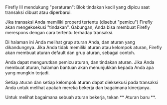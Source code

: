 Firefly III mendukung "peraturan": Blok tindakan kecil yang dipicu saat transaksi dibuat atau diperbarui.

Jika transaksi Anda memiliki properti tertentu (disebut "pemicu") Firefly akan mengeksekusi "tindakan". Gabungan, Anda bisa membuat Firefly merespons dengan cara tertentu terhadap transaksi.

Di halaman ini Anda melihat grup aturan Anda, dan aturan yang dikandungnya. Jika Anda tidak memiliki aturan atau kelompok aturan, Firefly akan membuat aturan default dan grup aturan, sebagai contoh.

Anda dapat mengurutkan pemicu aturan, dan tindakan aturan. Jika Anda membuat aturan, halaman bantuan akan menunjukkan kepada Anda apa yang mungkin terjadi.

Setiap aturan dan setiap kelompok aturan dapat dieksekusi pada transaksi Anda untuk melihat apakah mereka bekerja dan bagaimana kinerjanya.

Untuk melihat bagaimana sebuah aturan bekerja, tekan ** Aturan baru **.